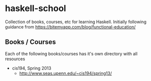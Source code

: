 # haskell-school
Collection of books, courses, etc for learning Haskell. Initially following guidance from https://bitemyapp.com/blog/functional-education/

## Books / Courses
Each of the following books/courses has it's own directory with all resources
- cis194, Spring 2013
   - http://www.seas.upenn.edu/~cis194/spring13/
